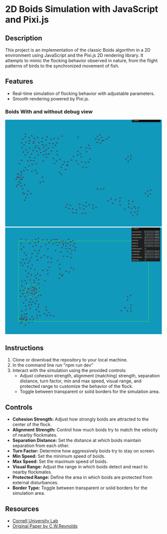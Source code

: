 # 2D Boids Simulation with JavaScript and Pixi.js

## Description
This project is an implementation of the classic Boids algorithm in a 2D environment using JavaScript and the Pixi.js 2D rendering library. It attempts to mimic the flocking behavior observed in nature, from the flight patterns of birds to the synchronized movement of fish.

## Features
- Real-time simulation of flocking behavior with adjustable parameters.
- Smooth rendering powered by Pixi.js.

### Boids With and without debug view
![alt text](./public/img/final_withNoDebug.PNG)
![alt text](./public/img/final_withDebug.PNG)


## Instructions
1. Clone or download the repository to your local machine.
2. In the command line run "npm run dev"
3. Interact with the simulation using the provided controls:
    - Adjust cohesion strength, alignment (matching) strength, separation distance, turn factor, min and max speed, visual range, and protected range to customize the behavior of the flock.
    - Toggle between transparent or solid borders for the simulation area.

## Controls
- **Cohesion Strength:** Adjust how strongly boids are attracted to the center of the flock.
- **Alignment Strength:** Control how much boids try to match the velocity of nearby flockmates.
- **Separation Distance:** Set the distance at which boids maintain separation from each other.
- **Turn Factor:** Determine how aggressively boids try to stay on screen.
- **Min Speed:** Set the minimum speed of boids.
- **Max Speed:** Set the maximum speed of boids.
- **Visual Range:** Adjust the range in which boids detect and react to nearby flockmates.
- **Protected Range:** Define the area in which boids are protected from external disturbances.
- **Border Type:** Toggle between transparent or solid borders for the simulation area.

## Resources
- [Cornell University Lab](https://people.ece.cornell.edu/land/courses/ece4760/labs/s2021/Boids/Boids.html)
- [Original Paper by C.W.Reynolds](https://www.cs.toronto.edu/~dt/siggraph97-course/cwr87/)
